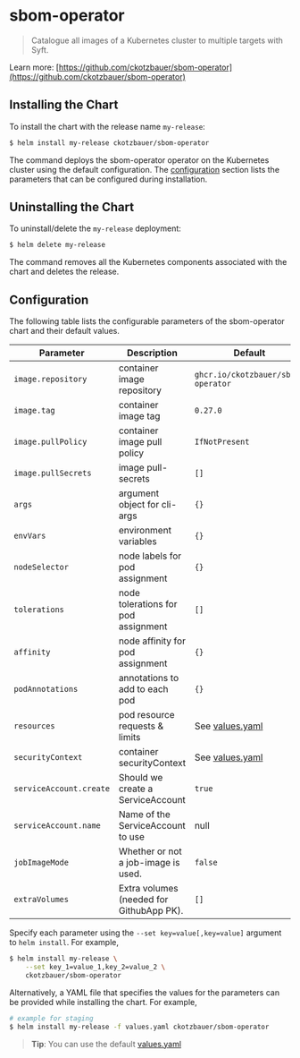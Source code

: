 # sbom-operator

> Catalogue all images of a Kubernetes cluster to multiple targets with Syft.

Learn more: [https://github.com/ckotzbauer/sbom-operator](https://github.com/ckotzbauer/sbom-operator)


## Installing the Chart

To install the chart with the release name `my-release`:

```bash
$ helm install my-release ckotzbauer/sbom-operator
```

The command deploys the sbom-operator operator on the Kubernetes cluster using the default configuration. The [configuration](#configuration) section lists the parameters that can be configured during installation.

## Uninstalling the Chart

To uninstall/delete the `my-release` deployment:

```bash
$ helm delete my-release
```
The command removes all the Kubernetes components associated with the chart and deletes the release.

## Configuration

The following table lists the configurable parameters of the sbom-operator chart and their default values.

|               Parameter                |                    Description                    |            Default                       |
| -------------------------------------- | ------------------------------------------------- | ---------------------------------------- |
| `image.repository`                     | container image repository                        | `ghcr.io/ckotzbauer/sbom-operator`       |
| `image.tag`                            | container image tag                               | `0.27.0`                                 |
| `image.pullPolicy`                     | container image pull policy                       | `IfNotPresent`                           |
| `image.pullSecrets`                    | image pull-secrets                                | `[]`                                     |
| `args`                                 | argument object for cli-args                      | `{}`                                     |
| `envVars`                              | environment variables                             | `{}`                                     |
| `nodeSelector`                         | node labels for pod assignment                    | `{}`                                     |
| `tolerations`                          | node tolerations for pod assignment               | `[]`                                     |
| `affinity`                             | node affinity for pod assignment                  | `{}`                                     |
| `podAnnotations`                       | annotations to add to each pod                    | `{}`                                     |
| `resources`                            | pod resource requests & limits                    | See [values.yaml](values.yaml)           |
| `securityContext`                      | container securityContext                         | See [values.yaml](values.yaml)           |
| `serviceAccount.create`                | Should we create a ServiceAccount                 | `true`                                   |
| `serviceAccount.name`                  | Name of the ServiceAccount to use                 | null                                     |
| `jobImageMode`                         | Whether or not a job-image is used.               | `false`                                  |
| `extraVolumes`                         | Extra volumes (needed for GithubApp PK).          | `[]`                                     |

Specify each parameter using the `--set key=value[,key=value]` argument to `helm install`. For example,

```bash
$ helm install my-release \
    --set key_1=value_1,key_2=value_2 \
    ckotzbauer/sbom-operator
```

Alternatively, a YAML file that specifies the values for the parameters can be provided while installing the chart. For example,

```bash
# example for staging
$ helm install my-release -f values.yaml ckotzbauer/sbom-operator
```

> **Tip**: You can use the default [values.yaml](values.yaml)
